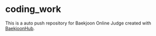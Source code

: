 # coding_work
This is a auto push repository for Baekjoon Online Judge created with [BaekjoonHub](https://github.com/BaekjoonHub/BaekjoonHub).
